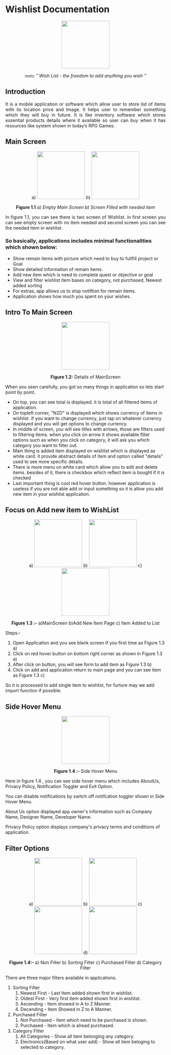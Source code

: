 # Wishlist Documentation

<p align="center"><img src="Images/wishlist_logo.png" width="150" /></p>
<p align="center"> <i><small>moto: </small> " Wish List - the freedom to add anything you wish " </i></p>

## Introduction

<p align="justify">
It is a mobile application or software which allow user to store list of items with its location price and Image. It helps user to remember something which they will buy in future. It is like inventory software which stores essential products details where it available so user can buy when it has resources like system shown in today’s RPG Games.
</p>

## Main Screen
<p align="center">
		a) <img src="Images/MainScreen.png" width="150">
		b) <img src="Images/MainScreen2.png" width="150">
</p>
<p align="center"> <strong>Figure 1.1</strong><em> a) Empty Main Screen b) Screen Filled with needed item </em> </p>

<p align="justify">	
In figure 1.1, you can see there is two screen of Wishlist. in first screen you can see empty screen with no item needed and second screen you can see the needed item in wishlist.
</p>

### So basically, applications includes minimal functionalities which shown below:

- Show remain items with picture which need to buy to fullfill project or Goal
- Show detailed information of remain items.
- Add new item which is need to complete quest or objective or goal
- View and filter wishlist item bases on category, not purchased, Newest added sorting
- For extras, app allows us to stop notiftion for remain items.
- Application shows how much you spent on your wishes.

## Intro To Main Screen

<p align="center">
		<img src="Images/MainScreen2.png" width="150">
</p>
<p align="center"><strong>Figure 1.2:</strong> <emp>Details of MainScreen</emp></p>
<p>
	When you seen carefully, you got so many things in application so lets start point by point.
</p>

- On top, you can see total is displayed. it is total of all filtered items of application.
- On topleft corner, <emp>"NZD"</emp> is displayed which shows currency of items in wishlist. if you want to change currency, just tap on whatever currency displayed and you will get options to change currency.
- In middle of screen, you will see titles with arrows, those are filters used to filtering items. when you click on arrow it shows available filter options such as when you click on category, it will ask you which category you want to filter out.
- Main thing is added item displayed on wishlist which is displayed as white card. it provide abstract details of item and option called "details" used to see more specific details. 
- There is more menu on white card which allow you to edit and delete items. besides of it, there is checkbox which reflect item is bought if it is checked
 - Last important thing is cool red hover button. however application is useless if you are not able add or input something so it is allow you add new item in your wishlist application.

 ## Focus on Add new item to WishList

<p align="center">
	a) <img src="Images/MainScreen.png" width="150">
	b) <img src="Images/AddScreen.png" width="150">
	c) <img src="Images/MainScreen2.png" width="150">
</p>
<p align="center">
	<strong>Figure 1.3 :-</strong><emp> a)MainScreen b)Add New Item Page c) Item Added to List</emp>
</p>

 Steps:-
 
 1. Open Application and you see blank screen if you first time as Figure 1.3 a)
1. Click on red hover button on bottom right corner as shown in Figure 1.3 a)
1. After click on button, you will see form to add item as Figure 1.3 b)
1. Click on add and application return to main page and you can see item as Figure 1.3 c)

So it is processed to add single item to wishlist, for furture may we add import function if possible.

## Side Hover Menu

<p align="center">
	<img src="Images/SideScreen.png" width="150">
</p>
<p align="center">
	<strong>Figure 1.4 :- </strong><emp>Side Hover Menu</emp>
</p>

<p>
	Here in figure 1.4 , you can see  side hover menu which includes AboutUs, Privacy Policy, Notification Toggler and Exit Option. 
</p>

<p>
	You can disable notifications by switch off notifcation toggler shown in Side Hover Menu.
</p>
<p>
	About Us option displayed app owner's information such as Company Name, Designer Name, Developer Name. 
</p>
<p>
	Privacy Policy option displays company's privacy terms and conditions of application.
</p>

## Filter Options

<p align="center">
	a) <img src="Images/MainScreen.png" width="150">
	b) <img src="Images/Filter1.png" width="150">
	c) <img src="Images/Filter2.png" width="150">
	d) <img src="Images/Filter3.png" width="150">
</p>
<p align="center"><strong>Figure 1.4:- </strong><emp>a) Non Filter b) Sorting Filter c) Purchased Filter d) Category Filter</emp> </p>
<p>There are three major filters available in applications.</p>

1. Sorting Filter
	1. Newest First - Last Item added shown first in wishlist.
	1. Oldest First - Very first item added shown first in wishlist.
	1. Ascending - Item showed in A to Z Manner.
	1. Decending  - Item Showed in Z to A Manner.
1. Purchased Filter
	1. Not Purchased - Item which need to be purchased is shown.
	1. Purchased - Item which is alread purchased.
1. Category Filter
	1. All Categories - Show all item belonging any category.
	1. Electronics(Based on what user add) - Show all item beloging to selected to category.

	